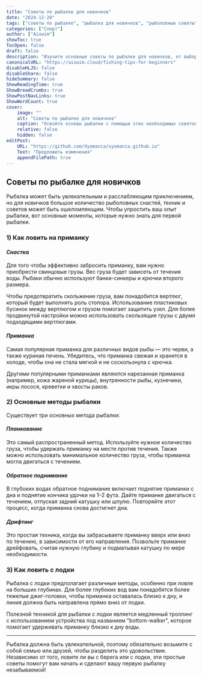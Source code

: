 ```yaml
---
title: "Советы по рыбалке для новичков"
date: "2024-12-20"
tags: ["советы по рыбалке", "рыбалка для новичков", "рыболовные советы", "методы рыбалки", "ловля на приманку"]
categories: ["Спорт"]
author: ["Aixwim"]
showToc: true
TocOpen: false
draft: false
description: "Изучите основные советы по рыбалке для новичков, от выбора приманки до различных техник рыбалки."
canonicalURL: "https://aixwim.cloud/fishing-tips-for-beginners"
disableHLJS: false
disableShare: false
hideSummary: false
ShowReadingTime: true
ShowBreadCrumbs: true
ShowPostNavLinks: true
ShowWordCount: true
cover:
    image: ""
    alt: "Советы по рыбалке для новичков"
    caption: "Освойте основы рыбалки с помощью этих необходимых советов для новичков."
    relative: false
    hidden: false
editPost:
    URL: "https://github.com/Xyomania/xyomania.github.io"
    Text: "Предложить изменения"
    appendFilePath: true
---
```


## Советы по рыбалке для новичков

Рыбалка может быть увлекательным и расслабляющим приключением, но для новичков большое количество рыболовных снастей, техник и советов может быть ошеломляющим. Чтобы упростить ваш опыт рыбалки, вот основные моменты, которые нужно знать для первой рыбалки.

### **1) Как ловить на приманку**

#### *Снастка*

Для того чтобы эффективно забросить приманку, вам нужно приобрести свинцовые грузы. Вес груза будет зависеть от течения воды. Рыбаки обычно используют банки-синкеры и крючки второго размера.

Чтобы предотвратить скольжение груза, вам понадобится вертлюг, который будет выполнять роль стопора. Использование пластиковых бусинок между вертлюгом и грузом помогает защитить узел. Для более продвинутой настройки можно использовать скользящие грузы с двумя подходящими вертлюгами.

#### *Приманка*

Самая популярная приманка для различных видов рыбы — это черви, а также куриная печень. Убедитесь, что приманка свежая и хранится в холоде, чтобы она не стала мягкой и не соскользнула с крючка.

Другими популярными приманками являются нарезанная приманка (например, кожа жареной курицы), внутренности рыбы, кузнечики, икры лосося, креветки и хвосты раков.

### **2) Основные методы рыбалки**

Существует три основных метода рыбалки:

#### *Планкование*

Это самый распространенный метод. Используйте нужное количество груза, чтобы удержать приманку на месте против течения. Также можно использовать минимальное количество груза, чтобы приманка могла двигаться с течением.

#### *Обратное поднимание*

В глубоких водах обратное поднимание включает поднятие приманки с дна и поднятие кончика удочки на 1–2 фута. Дайте приманке двигаться с течением, отпуская задний катушку или шпулю. Повторяйте этот процесс, когда приманка снова достигнет дна.

#### *Дрифтинг*

Это простая техника, когда вы забрасываете приманку вверх или вниз по течению, в зависимости от его направления. Позвольте приманке дрейфовать, считая нужную глубину и подматывая катушку по мере необходимости.

### **3) Как ловить с лодки**

Рыбалка с лодки предполагает различные методы, особенно при ловле на больших глубинах. Для более глубоких вод вам понадобятся более тяжелые джиг-головки, чтобы приманка оставалась близко к дну, и линия должна быть направлена прямо вниз от лодки.

Полезной техникой для рыбалки с лодки является медленный троллинг с использованием устройства под названием "bottom-walker", которое помогает удерживать приманку близко к дну воды.

---

Рыбалка должна быть увлекательной, поэтому обязательно возьмите с собой семью или друзей, чтобы разделить это удовольствие. Независимо от того, ловите ли вы с берега или с лодки, эти простые советы помогут вам начать и сделают вашу первую рыбалку незабываемой!
